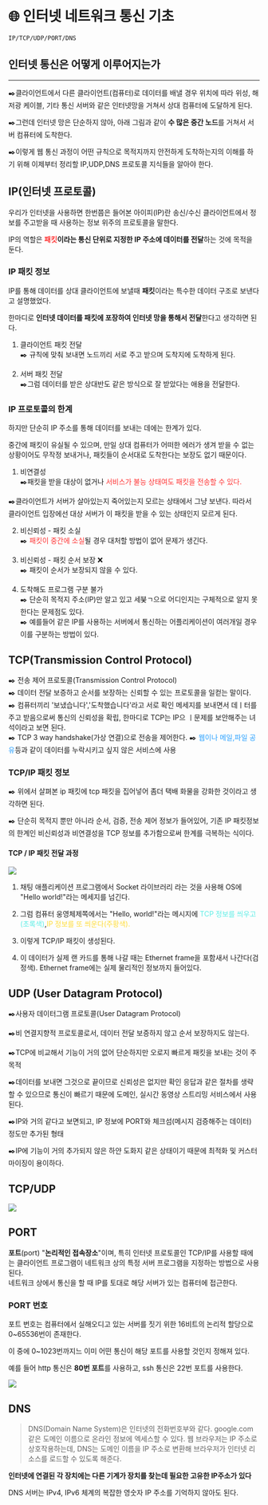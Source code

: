 # 🌐 인터넷 네트워크 통신 기초
`IP/TCP/UDP/PORT/DNS`

## 인터넷 통신은 어떻게 이루어지는가
---

✒️클라이언트에서 다른 클라이언트(컴퓨터)로 데이터를 배낼 경우 위치에 따라 위성, 해저광 케이블, 기타 통신 서버와 같은 인터넷망을 거쳐서 상대 컴퓨터에 도달하게 된다.

✒️그런데 인터넷 망은 단순하지 않아, 아래 그림과 같이 **수 많은 중간 노드**를 거쳐서 서버 컴퓨터에 도착한다.

✒️이렇게 웹 통신 과정이 어떤 규칙으로 목적지까지 안전하게 도착하는지의 이해를 하기 위해 이제부터 정리할 IP,UDP,DNS 프로토콜 지식들을 알아야 한다.

## IP(인터넷 프로토콜)
우리가 인터넷을 사용하면 한번쯤은 들어본 아이피(IP)란 송신/수신 클라이언트에서 정보를 주고받을 때 사용하는 정보 위주의 프로토콜을 말한다.

IP의 역할은 **<span style="color:#FF3232">패킷</span>이라는 통신 단위로 지정한 IP 주소에 데이터를 전달**하는 것에 목적을 둔다.

### IP 패킷 정보
IP를 통해 데이터를 상대 클라이언트에 보낼때 **패킷**이라는 특수한 데이터 구조로 보낸다고 설명했었다.

한마디로 **인터넷 데이터를 패킷에 포장하여 인터넷 망을 통해서 전달**한다고 생각하면 된다.

1. 클라이언트 패킷 전달  
✒️ 규칙에 맞춰 보내면 노드끼리 서로 주고 받으며 도착지에 도착하게 된다.


2. 서버 패킷 전달  
✒️그럼 데이터를 받은 상대반도 같은 방식으로 잘 받았다는 애용을 전달한다.


### IP 프로토콜의 한계
하지만 단순히 IP 주소를 통해 데이터를 보내는 데에는 한계가 있다.

중간에 패킷이 유실될 수 있으며, 만일 상대 컴퓨터가 어떠한 에러가 생겨 받을 수 없는 상황이어도 무작정 보내거나, 패킷들이 순서대로 도착한다는 보장도 없기 때문이다.

1. 비연결성  
✒️패킷을 받을 대상이 없거나 <span style="color:#FF3232">서비스가 불능 상태여도 패킷을 전송할 수 있다.</span>

✒️클라이언트가 서버가 살아있는지 죽어있는지 모르는 상태에서 그냥 보낸다. 따라서 클라이언트 입장에선 대상 서버가 이 패킷을 받을 수 있는 상태인지 모르게 된다.

2. 비신뢰성 - 패킷 소실  
✒️ <span style="color:#FF3232">패킷이 중간에 소실</span>될 경우 대처할 방법이 없어 문제가 생긴다.

3. 비신뢰성 - 패킷 순서 보장 ❌  
✒️ 패킷이 순서가 보장되지 않을 수 있다.

4. 도착해도 프로그램 구분 불가  
✒️ 단순히 목적지 주소(IP)만 알고 있고 세붖ㄱ으로 어디인지는 구체적으로 알지 못한다는 문제점도 있다.  
✒️ 예를들어 같은 IP를 사용하는 서버에서 통신하는 어플리케이션이 여러개일 경우 이를 구분하는 방법이 있다.

## TCP(Transmission Control Protocol)
✒️ 전송 제어 프로토콜(Transmission Control Protocol)  
✒️ 데이터 전달 보증하고 순서를 보장하는 신뢰할 수 있는 프로토콜을 일컫는 말이다.  
✒️ 컴퓨터끼리 '보냈습니다','도착했습니다'라고 서로 확인 메세지를 보내면서 데ㅣ터를 주고 받음으로써 통신의 신뢰성을 확립, 한마디로 TCP는 IP으 ㅣ문제를 보안해주는 녀석이라고 보면 된다.  
✒️ TCP 3 way handshake(가상 연결)으로 전송을 제어한다.
✒️ <span style="color:#28A0FF">웹이나 메일,파일 공유</span>등과 같이 데이터를 누락시키고 싶지 않은 서비스에 사용


### TCP/IP 패킷 정보
✒️ 위에서 살펴본 ip 패킷에 tcp 패킷을 집어넣어 좀더 택배 화물을 강화한 것이라고 생각하면 된다.

✒️ 단순히 목적지 뿐만 아니라 순서, 검증, 전송 제어 정보가 들어있어, 기존 IP 패킷정보의 한계인 비신뢰성과 비연결성을 TCP 정보를 추가함으로써 한계를 극복하는 식이다.

#### TCP / IP 패킷 전달 과정
![](https://mblogthumb-phinf.pstatic.net/MjAyMTEwMDZfMjAx/MDAxNjMzNTIzNzE1MTYy.vkey5w6tMKjQQqianXfui8FkSgcNeiN-Vpq-D7tMQ00g._lYvoSqrlL1U_RoGpQWcNhOKkVS5k6E1FGLcnrnS4Hcg.PNG.sosow0212/image.png?type=w800)

1. 채팅 애플리케이션 프로그램에서 Socket 라이브러리 라는 것을 사용해 OS에 "Hello world!"라는 메세지를 넘긴다.

2. 그럼 컴퓨터 웅영체제쪽에서는 "Hello, world!"라는 메시지에 <span style="color:#5CEEE6">TCP 정보를 씌우고(초록색)</span>,<span style="color:#FFDC37">IP 정보를 또 씌운다(주황색).</span>

3. 이렇게 TCP/IP 패킷이 생성된다.

4. 이 데이터가 실제 랜 카드를 통해 나갈 때는 Ethernet frame을 포함새서 나간다(검정색). Ethernet frame에는 실제 물리적인 정보까지 들어있다.

## UDP (User Datagram Protocol)
✒️사용자 데이터그램 프로토콜(User Datagram Protocol)

✒️비 연결지향적 프로토콜로서, 데이터  전달 보증하지 않고 순서 보장하지도 않는다.

✒️TCP에 비교해서 기능이 거의 없어 단순하지만 오로지 빠르게 패킷을 보내는 것이 주 목적

✒️데이터를 보내면 그것으로 끝이므로 신뢰성은 없지만 확인 응답과 같은 절차를 생략할 수 있으므로 통신이 빠르기 때문에 도메인, 실시간 동영상 스트리밍 서비스에서 사용된다.

✒️IP와 거의 같다고 보면되고, IP 정보에 PORT와 체크섬(메시지 검증해주는 데이터) 정도만 추가된 형태

✒️IP에 기능이 거의 추가되지 않은 하얀 도화지 같은 상태이기 때문에 최적화 및 커스터마이징이 용이하다.

## TCP/UDP
![](https://velog.velcdn.com/images%2Fminho%2Fpost%2F17965d2a-13a7-406a-abc7-87333d945e94%2Fimage.png)


## PORT
**포트**(port) "**논리적인 접속장소**"이며, 특히 인터넷 프로토콜인 TCP/IP를 사용할 때에는 클라이언트 프로그램이 네트워크 상의 특정 서버 프로그램을 지정하는 방법으로 사용된다.  
네트워크 상에서 통신을 할 때 IP를 토대로 해당 서버가 있는 컴퓨터에 접근한다.


### PORT 번호
포트 번호는 컴퓨터에서 실해오디고 있는 서버를 짓기 위한 16비트의 논리적  할당으로 0~65536번이 존재한다.

이 중에 0~1023번까지느 이미 어떤 통신이 해당 포트를 사용할 것인지 정해져 있다.

예를 들어 http 통신은 **80번 포트**를 사용하고, ssh 통신은 22번 포트를 사용한다.

![](https://img1.daumcdn.net/thumb/R1280x0/?scode=mtistory2&fname=https%3A%2F%2Fblog.kakaocdn.net%2Fdn%2Fchk1tW%2FbtrqRTVe8IA%2FoFWttFjK5yI8kLhiEEsXG1%2Fimg.png)

## DNS
>DNS(Domain Name System)은 인터넷의 전화번호부와 같다.
google.com같은 도메인 이름으로 온라인 정보에 엑세스할 수 있다.
웹 브라우저는 IP 주소로 상호작용하는데, DNS는 도메인 이름을 IP 주소로 변환해 브라우저가 인터넷 리소스를 로드할 수 있도록 해준다.


**인터넷에 연결된 각 장치에는 다른 기계가 장치를 찾는데 필요한 고유한 IP주소가 있다**

DNS 서버는 IPv4, IPv6 체계의 복잡한 영숫자 IP 주소를 기억하지 않아도 된다.